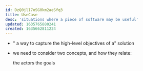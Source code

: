 ```yaml
---
id: DzQ0jlI7oSG0km2aeSfq3
title: UseCase
desc: 'situations where a piece of software may be useful'
updated: 1635765880241
created: 1635662811224
---
```


- " a way to capture the high-level objectives of a" solution
- we need to consider two concepts, and how they relate:

    the actors
    the goals

